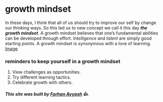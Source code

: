 # growth mindset
In these days, I think that all of us should try to improve our self by change our thinking ways.
So this led us to new concept we call it this day **_the growth mindset_**.
A growth mindset believes that one’s fundamental abilities can be developed through effort.
*Intelligence* and *talent* are simply good starting points. A growth mindset is synonymous with a love of learning.  
[Image](https://teacherbooker.com/wp-content/uploads/2017/10/Blog-pic-growth-mindset.jpg)

###  reminders to keep yourself in a growth mindset
1. View challenges as opportunities.
2. Try different learning tactics.
3. Celebrate growth with others.

##### This site was built by [Farhan Ayyash](https://github.com/farhanayyash) :+1:.
